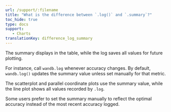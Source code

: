 ```yaml
---
url: /support/:filename
title: "What is the difference between `.log()` and `.summary`?"
toc_hide: true
type: docs
support:
   - Charts
translationKey: difference_log_summary
---
```

The summary displays in the table, while the log saves all values for future plotting.

For instance, call `wandb.log` whenever accuracy changes. By default, `wandb.log()` updates the summary value unless set manually for that metric.

The scatterplot and parallel coordinate plots use the summary value, while the line plot shows all values recorded by `.log`.

Some users prefer to set the summary manually to reflect the optimal accuracy instead of the most recent accuracy logged.